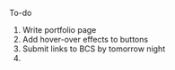 To-do

1. Write portfolio page
2. Add hover-over effects to buttons
3. Submit links to BCS by tomorrow night
4. 